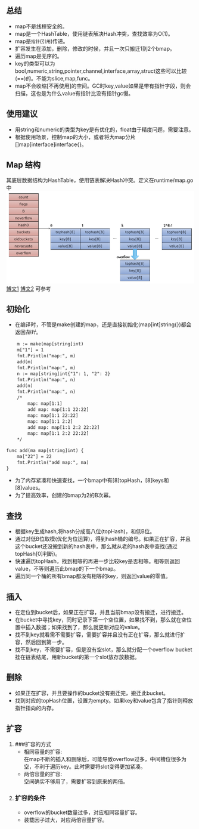 ## 总结
* map不是线程安全的。
* map是一个HashTable，使用链表解决Hash冲突，查找效率为O(1)。
* map是`指针`(`引用`)传递。
* 扩容发生在添加，删除，修改的时候，并且一次只搬迁1到2个bmap。
* 遍历map是无序的。
* key的类型可以为bool,numeric,string,pointer,channel,interface,array,struct这些可以比较(==)的。不能为slice,map,func。
* map不会收缩[不再使用]的空间。GC时key,value如果是带有指针字段，则会扫描，这也是为什么value有指针比没有指针gc慢。
## 使用建议
* 用string和numeric的类型为key是有优化的，float由于精度问题，需要注意。
* 根据使用场景，控制map的大小，或者将大map分片[]map[interface]interface{}。
## Map 结构
其底层数据结构为HashTable，使用链表解决Hash冲突。定义在runtime/map.go中  
![map-1](images/map-1.png)
[博文1](https://aimuke.github.io/go/2019/05/16/map/) [博文2](https://studygolang.com/articles/21047?fr=sidebar) 可参考
## 初始化
* 在编译时，不管是make创建的map，还是直接初始化(map[int]string{})都会返回*指针*。
````
	m := make(map[string]int)
	m["1"] = 1
	fmt.Println("map:", m)
	add(m)
	fmt.Println("map:", m)
	n := map[string]int{"1": 1, "2": 2}
	fmt.Println("map:", n)
	add(n)
	fmt.Println("map:", n)
	/*
		map: map[1:1]
		add map: map[1:1 22:22]
		map: map[1:1 22:22]
		map: map[1:1 2:2]
		add map: map[1:1 2:2 22:22]
		map: map[1:1 2:2 22:22]
	*/
````
````
func add(ma map[string]int) {
	ma["22"] = 22
	fmt.Println("add map:", ma)
}
````
* 为了内存紧凑和快速查找，一个bmap中有[8]topHash，[8]keys和[8]values。
* 为了提高效率，创建的bmap为2的B次幂。
## 查找
* 根据key生成hash,将hash分成高八位(topHash)，和低B位。
* 通过对低B位取模(优化为位运算)，得到hash桶的编号。如果正在扩容，并且这个bucket还没搬到新的hash表中，那么就从老的hash表中查找(通过topHash[0]判断)。
* 快速遍历topHash，找到相等的再进一步比较key是否相等。相等则返回value，不等则遍历此bmap的下一个bmap。
* 遍历同一个桶的所有bmap都没有相等的key，则返回value的零值。
## 插入
* 在定位到bucket后，如果正在扩容，并且当前bmap没有搬迁，进行搬迁。
* 在bucket中寻找key，同时记录下第一个空位置，如果找不到，那么就在空位置中插入数据；如果找到了，那么就更新对应的value。
* 找不到key就看需不需要扩容，需要扩容并且没有正在扩容，那么就进行扩容，然后回到第一步。
* 找不到key，不需要扩容，但是没有空slot，那么就分配一个overflow bucket挂在链表结尾，用新bucket的第一个slot放存放数据。
## 删除
* 如果正在扩容，并且要操作的bucket没有搬迁完，搬迁此bucket。
* 找到对应的topHash位置，设置为empty。如果key和value包含了指针则释放指针指向的内存。
## 扩容
1. ###扩容的方式  
    * 相同容量的扩容:  
    在map不断的插入和删除后，可能导致overflow过多，中间槽位很多为空，不利于遍历key。此时需要将slot变得更加紧凑。
    * 两倍容量的扩容:  
    空间确实不够用了，需要扩容到原来的两倍。  
2. ### 扩容的条件  
    * overflow的bucket数量过多，对应相同容量扩容。
    * 装载因子过大，对应两倍容量扩容。

    